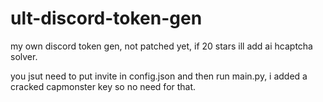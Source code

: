 # ult-discord-token-gen
my own discord token gen, not patched yet, if 20 stars ill add ai hcaptcha solver.

you jsut need to put invite in config.json and then run main.py, i added a cracked capmonster key so no need for that.
